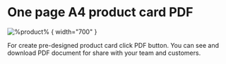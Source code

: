 # One page A4 product card PDF

![%product%](card.png) { width="700" }

For create pre-designed product card click PDF button. You can see and download PDF document for share with your team and customers.
